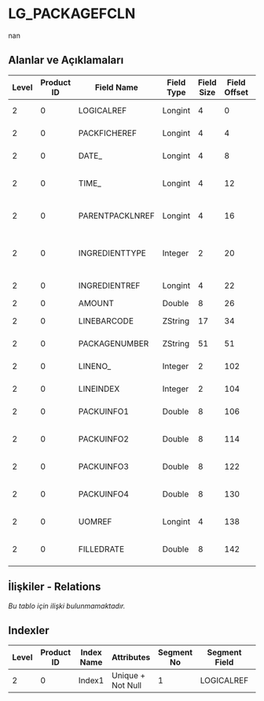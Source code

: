 # LG_PACKAGEFCLN

nan

## Alanlar ve Açıklamaları

| Level | Product ID | Field Name | Field Type | Field Size | Field Offset | Türkçe Açıklama | Expression |
| ----- | ---------- | ---------- | ---------- | ---------- | ------------ | --------------- | ---------- |
| 2 | 0 | LOGICALREF | Longint | 4 | 0 | Logical Reference | Logical Reference |
| 2 | 0 | PACKFICHEREF | Longint | 4 | 4 | Paket fişi log. Ref. | PACKAGEFICHE LOGICALREF |
| 2 | 0 | DATE_ | Longint | 4 | 8 | Paket fişi satır türü | Packet Voucher Line Type |
| 2 | 0 | TIME_ | Longint | 4 | 12 | Paket fişi satırı (zaman) | Packet Voucher Line Time |
| 2 | 0 | PARENTPACKLNREF | Longint | 4 | 16 | Paket fişi satırı log. Ref. | PACKAGEFCLN LOGICALREF |
| 2 | 0 | INGREDIENTTYPE | Integer | 2 | 20 | Paket fiş içerik tipi (1. paket 2. malzeme) | Packet Voucher Content Type (1. Packet 2. Material) |
| 2 | 0 | INGREDIENTREF | Longint | 4 | 22 | Malzemeler Log. Ref. | ITEMS LOGICALREF |
| 2 | 0 | AMOUNT | Double | 8 | 26 | Tutar | Amount |
| 2 | 0 | LINEBARCODE | ZString | 17 | 34 | Paket barkodu | Packet Barcode |
| 2 | 0 | PACKAGENUMBER | ZString | 51 | 51 | Paket numarası | Packet Number |
| 2 | 0 | LINENO_ | Integer | 2 | 102 | Satır Numarası | Line Number |
| 2 | 0 | LINEINDEX | Integer | 2 | 104 | Paket seviyesi | Packet Level |
| 2 | 0 | PACKUINFO1 | Double | 8 | 106 | Net Ağırlık (Paket) | Net Weight (Packet) |
| 2 | 0 | PACKUINFO2 | Double | 8 | 114 | Bürüt Ağırlık (Paket) | Gross Weight (Packet) |
| 2 | 0 | PACKUINFO3 | Double | 8 | 122 | Net Hacim (Paket) | Net Volume (Packet) |
| 2 | 0 | PACKUINFO4 | Double | 8 | 130 | Bürüt Hacim (Paket) | Gross Volume (Packet) |
| 2 | 0 | UOMREF | Longint | 4 | 138 | Birim seti log. Ref. | UNITSETL LOGICALREF |
| 2 | 0 | FILLEDRATE | Double | 8 | 142 | Paket Doluluk Oranı | Filled Rate (Packet) |

## İlişkiler - Relations

*Bu tablo için ilişki bulunmamaktadır.*

## Indexler

| Level | Product ID | Index Name | Attributes | Segment No | Segment Field | Sense |
| ----- | ---------- | ---------- | ---------- | ---------- | ------------- | ----- |
| 2 | 0 | Index1 | Unique + Not Null | 1 | LOGICALREF | Ascending |
